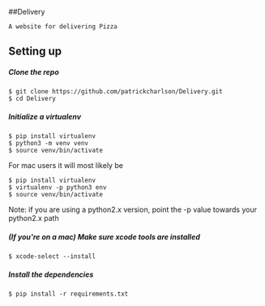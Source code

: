 ##Delivery
~~~~
A website for delivering Pizza
~~~~
## Setting up

##### Clone the repo

```
$ git clone https://github.com/patrickcharlson/Delivery.git
$ cd Delivery
```

##### Initialize a virtualenv

```
$ pip install virtualenv
$ python3 -m venv venv
$ source venv/bin/activate
```

For mac users it will most likely be
```
$ pip install virtualenv
$ virtualenv -p python3 env
$ source venv/bin/activate
```
Note: if you are using a python2.x version, point the -p value towards your python2.x path

##### (If you're on a mac) Make sure xcode tools are installed

```
$ xcode-select --install
```

##### Install the dependencies

```
$ pip install -r requirements.txt
```
